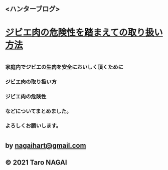 ## <ハンターブログ>
# [ジビエ肉の危険性を踏まえての取り扱い方法](./danger.org)
#
### 家庭内でジビエの生肉を安全においしく頂くために
### ジビエ肉の取り扱い方
### ジビエ肉の危険性
### などについてまとめました。
### よろしくお願いします。
#
## by nagaihart@gmail.com

## © 2021 Taro NAGAI
